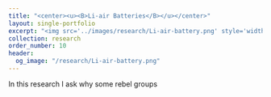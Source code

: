 ```yaml
---
title: "<center><u><B>Li-air Batteries</B></u></center>"
layout: single-portfolio
excerpt: "<img src='../images/research/Li-air-battery.png' style='width:200px;' alt='Keywords:'>"
collection: research
order_number: 10
header: 
  og_image: "/research/Li-air-battery.png"
---
```


In this research I ask why some rebel groups 

